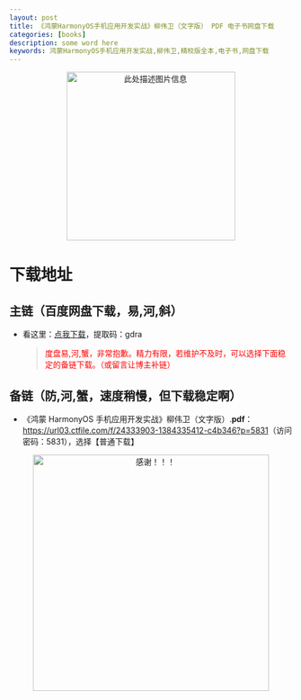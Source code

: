 ```yaml
---
layout: post
title: 《鸿蒙HarmonyOS手机应用开发实战》柳伟卫（文字版） PDF 电子书网盘下载
categories: [books]
description: some word here
keywords: 鸿蒙HarmonyOS手机应用开发实战,柳伟卫,精校版全本,电子书,网盘下载
---
```


<div align="center"><img src="https://qweree.cn/wp-content/uploads/2024/10/hmHOSsjyykfsz.jpg" alt="此处描述图片信息" width="300px" height="auto"></div>

# 下载地址

## 主链（百度网盘下载，易,河,斜）

- 看这里：[点我下载](https://pan.baidu.com/s/1iMXUbSbtZQZjDcqDmnWUyw?pwd=gdra)，提取码：gdra

  > <p style="color:red" >度盘易,河,蟹，非常抱歉。精力有限，若维护不及时，可以选择下面稳定的备链下载。（或留言让博主补链）</p>

## 备链（防,河,蟹，速度稍慢，但下载稳定啊）

- 《鸿蒙 HarmonyOS 手机应用开发实战》柳伟卫（文字版）.**pdf**：<https://url03.ctfile.com/f/24333903-1384335412-c4b346?p=5831>（访问密码：5831），选择【普通下载】

<div align="center"><img src="https://pic.imgdb.cn/item/6707df6bd29ded1a8ce37031.gif" alt="感谢！！！" width="420px" height="auto"/></div>
